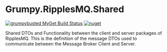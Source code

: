 # Grumpy.RipplesMQ.Shared
[![grumpybusted MyGet Build Status](https://www.myget.org/BuildSource/Badge/grumpybusted?identifier=39a8a4df-a033-4cda-b78e-591da3275985)](https://www.myget.org/)
[![nuget](https://img.shields.io/nuget/v/Grumpy.RipplesMQ.Shared.svg)](https://www.nuget.org/packages/Grumpy.RipplesMQ.Shared/)

Shared DTOs and Functionality between the client and server packages of RipplesMQ.
This is the definition of the message DTOs used to communicate between the Message Broker Client and Server.
